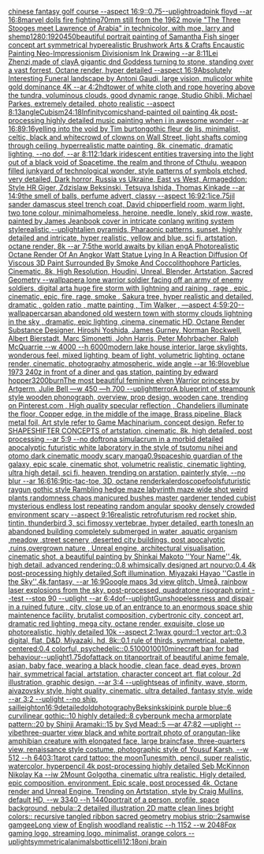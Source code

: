 [chinese fantasy golf course --aspect 16:9](https://www.ebank.nz/aiartgenerator?category=chinese%2520fantasy%2520golf%2520course%2520--aspect%252016%3A9)[::0.75](https://www.ebank.nz/aiartgenerator?category=%3A%3A0.75)[--uplight](https://www.ebank.nz/aiartgenerator?category=--uplight)[road](https://www.ebank.nz/aiartgenerator?category=road)[pink floyd --ar 16:8](https://www.ebank.nz/aiartgenerator?category=pink%2520floyd%2520--ar%252016%3A8)[marvel dolls fire fighting](https://www.ebank.nz/aiartgenerator?category=marvel%2520dolls%2520fire%2520fighting)[70mm still from the 1962 movie "The Three Stooges meet Lawrence of Arabia" in technicolor, with moe, larry and shemp](https://www.ebank.nz/aiartgenerator?category=70mm%2520still%2520from%2520the%25201962%2520movie%2520%22The%2520Three%2520Stooges%2520meet%2520Lawrence%2520of%2520Arabia%22%2520in%2520technicolor%2C%2520with%2520moe%2C%2520larry%2520and%2520shemp)[1280:1920](https://www.ebank.nz/aiartgenerator?category=1280%3A1920)[450](https://www.ebank.nz/aiartgenerator?category=450)[beautiful portrait painting of Samantha Fish singer concept art symmetrical hyperealistic Brushwork Arts & Crafts Encaustic Painting Neo-Impressionism Divisionism Ink Drawing --ar 8:11](https://www.ebank.nz/aiartgenerator?category=beautiful%2520portrait%2520painting%2520of%2520Samantha%2520Fish%2520singer%2520concept%2520art%2520symmetrical%2520hyperealistic%2520Brushwork%2520Arts%2520%26%2520Crafts%2520Encaustic%2520Painting%2520Neo-Impressionism%2520Divisionism%2520Ink%2520Drawing%2520--ar%25208%3A11)[Lei Zhenzi,made of clay](https://www.ebank.nz/aiartgenerator?category=Lei%2520Zhenzi%2Cmade%2520of%2520clay)[A gigantic dnd Goddess turning to stone, standing over a vast forrest, Octane render, hyper detailed --aspect 16:9](https://www.ebank.nz/aiartgenerator?category=A%2520gigantic%2520dnd%2520Goddess%2520turning%2520to%2520stone%2C%2520standing%2520over%2520a%2520vast%2520forrest%2C%2520Octane%2520render%2C%2520hyper%2520detailed%2520--aspect%252016%3A9)[Absolutely Interesting Funeral landscape by Antoni Gaudi, large vision, mulicolor white gold dominance 4K --ar 4:2](https://www.ebank.nz/aiartgenerator?category=Absolutely%2520Interesting%2520Funeral%2520landscape%2520by%2520Antoni%2520Gaudi%2C%2520large%2520vision%2C%2520mulicolor%2520white%2520gold%2520dominance%25204K%2520--ar%25204%3A2)[hd](https://www.ebank.nz/aiartgenerator?category=hd)[tower of white cloth and rope hovering above the tundra, voluminous clouds, good dynamic range, Studio Ghibli, Michael Parkes, extremely detailed, photo realistic --aspect 8:13](https://www.ebank.nz/aiartgenerator?category=tower%2520of%2520white%2520cloth%2520and%2520rope%2520hovering%2520above%2520the%2520tundra%2C%2520voluminous%2520clouds%2C%2520good%2520dynamic%2520range%2C%2520Studio%2520Ghibli%2C%2520Michael%2520Parkes%2C%2520extremely%2520detailed%2C%2520photo%2520realistic%2520--aspect%25208%3A13)[angle](https://www.ebank.nz/aiartgenerator?category=angle)[Cubism](https://www.ebank.nz/aiartgenerator?category=Cubism)[24:18](https://www.ebank.nz/aiartgenerator?category=24%3A18)[Infinity](https://www.ebank.nz/aiartgenerator?category=Infinity)[comics](https://www.ebank.nz/aiartgenerator?category=comics)[hand-painted oil painting 4k post-processing highly detailed music painting when i in awesome wonder --ar 16:8](https://www.ebank.nz/aiartgenerator?category=hand-painted%2520oil%2520painting%25204k%2520post-processing%2520highly%2520detailed%2520music%2520painting%2520when%2520i%2520in%2520awesome%2520wonder%2520--ar%252016%3A8)[9:16](https://www.ebank.nz/aiartgenerator?category=9%3A16)[yelling into the void by Tim burton](https://www.ebank.nz/aiartgenerator?category=yelling%2520into%2520the%2520void%2520by%2520Tim%2520burton)[gothic fleur de lis, minimalist, celtic, black and white](https://www.ebank.nz/aiartgenerator?category=gothic%2520fleur%2520de%2520lis%2C%2520minimalist%2C%2520celtic%2C%2520black%2520and%2520white)[crowd of clowns on Wall Street, light shafts coming through ceiling, hyperrealistic matte painting, 8k, cinematic, dramatic lighting, --no dof, --ar 8:11](https://www.ebank.nz/aiartgenerator?category=crowd%2520of%2520clowns%2520on%2520Wall%2520Street%2C%2520light%2520shafts%2520coming%2520through%2520ceiling%2C%2520hyperrealistic%2520matte%2520painting%2C%25208k%2C%2520cinematic%2C%2520dramatic%2520lighting%2C%2520--no%2520dof%2C%2520--ar%25208%3A11)[2:1](https://www.ebank.nz/aiartgenerator?category=2%3A1)[dark iridescent entities traversing into the light out of a black void of Spacetime, the realm and throne of Cthulu, weapon filled junkyard of technological wonder, style patterns of symbols etched, very detailed, Dark horror, Russia vs Ukraine, East vs West, Armageddon: Style HR Giger, Zdzislaw Beksinski, Tetsuya Ishida, Thomas Kinkade --ar 14:9](https://www.ebank.nz/aiartgenerator?category=dark%2520iridescent%2520entities%2520traversing%2520into%2520the%2520light%2520out%2520of%2520a%2520black%2520void%2520of%2520Spacetime%2C%2520the%2520realm%2520and%2520throne%2520of%2520Cthulu%2C%2520weapon%2520filled%2520junkyard%2520of%2520technological%2520wonder%2C%2520style%2520patterns%2520of%2520symbols%2520etched%2C%2520very%2520detailed%2C%2520Dark%2520horror%2C%2520Russia%2520vs%2520Ukraine%2C%2520East%2520vs%2520West%2C%2520Armageddon%3A%2520Style%2520HR%2520Giger%2C%2520Zdzislaw%2520Beksinski%2C%2520Tetsuya%2520Ishida%2C%2520Thomas%2520Kinkade%2520--ar%252014%3A9)[the smell of balls, perfume advert, classy --aspect 16:9](https://www.ebank.nz/aiartgenerator?category=the%2520smell%2520of%2520balls%2C%2520perfume%2520advert%2C%2520classy%2520--aspect%252016%3A9)[2:1](https://www.ebank.nz/aiartgenerator?category=2%3A1)[ice](https://www.ebank.nz/aiartgenerator?category=ice)[.75](https://www.ebank.nz/aiartgenerator?category=.75)[jil sander damascus steel trench coat, David chipperfield room, warm light, two tone colour, minimal](https://www.ebank.nz/aiartgenerator?category=jil%2520sander%2520damascus%2520steel%2520trench%2520coat%2C%2520David%2520chipperfield%2520room%2C%2520warm%2520light%2C%2520two%2520tone%2520colour%2C%2520minimal)[homeless, heroine, needle, lonely, skid row, waste, painted by James Jean](https://www.ebank.nz/aiartgenerator?category=homeless%2C%2520heroine%2C%2520needle%2C%2520lonely%2C%2520skid%2520row%2C%2520waste%2C%2520painted%2520by%2520James%2520Jean)[book cover in intricate conlang writing system style](https://www.ebank.nz/aiartgenerator?category=book%2520cover%2520in%2520intricate%2520conlang%2520writing%2520system%2520style)[realistic,](https://www.ebank.nz/aiartgenerator?category=realistic%2C)[--uplight](https://www.ebank.nz/aiartgenerator?category=--uplight)[alien pyramids, Pharaonic patterns, sunset, highly detailed and intricate, hyper realistic, yellow and blue, sci fi, artstation, octane render, 8k --ar 7:5](https://www.ebank.nz/aiartgenerator?category=alien%2520pyramids%2C%2520Pharaonic%2520patterns%2C%2520sunset%2C%2520highly%2520detailed%2520and%2520intricate%2C%2520hyper%2520realistic%2C%2520yellow%2520and%2520blue%2C%2520sci%2520fi%2C%2520artstation%2C%2520octane%2520render%2C%25208k%2520--ar%25207%3A5)[the world awaits by kilian eng](https://www.ebank.nz/aiartgenerator?category=the%2520world%2520awaits%2520by%2520kilian%2520eng)[A Photorealistic Octane Render Of An Angkor Watt Statue Lying In A Reaction Diffusion Of Viscous 3D Paint Surrounded By Smoke And Coccolithophore Particles, Cinematic, 8k, High Resolution, Houdini, Unreal, Blender, Artstation, Sacred Geometry --wallpaper](https://www.ebank.nz/aiartgenerator?category=A%2520Photorealistic%2520Octane%2520Render%2520Of%2520An%2520Angkor%2520Watt%2520Statue%2520Lying%2520In%2520A%2520Reaction%2520Diffusion%2520Of%2520Viscous%25203D%2520Paint%2520Surrounded%2520By%2520Smoke%2520And%2520Coccolithophore%2520Particles%2C%2520Cinematic%2C%25208k%2C%2520High%2520Resolution%2C%2520Houdini%2C%2520Unreal%2C%2520Blender%2C%2520Artstation%2C%2520Sacred%2520Geometry%2520--wallpaper)[a lone warrior soldier facing off an army of enemy soldiers, digital art](https://www.ebank.nz/aiartgenerator?category=a%2520lone%2520warrior%2520soldier%2520facing%2520off%2520an%2520army%2520of%2520enemy%2520soldiers%2C%2520digital%2520art)[a huge fire storm with lightning and raining , rage , epic , cinematic, epic, fire, rage, smoke , Sakura tree, hyper realistic and detailed, dramatic , golden ratio , matte painting , Tim Walker , —aspect 4:5](https://www.ebank.nz/aiartgenerator?category=a%2520huge%2520fire%2520storm%2520with%2520lightning%2520and%2520raining%2520%2C%2520rage%2520%2C%2520epic%2520%2C%2520cinematic%2C%2520epic%2C%2520fire%2C%2520rage%2C%2520smoke%2520%2C%2520Sakura%2520tree%2C%2520hyper%2520realistic%2520and%2520detailed%2C%2520dramatic%2520%2C%2520golden%2520ratio%2520%2C%2520matte%2520painting%2520%2C%2520Tim%2520Walker%2520%2C%2520%E2%80%94aspect%25204%3A5)[9:20](https://www.ebank.nz/aiartgenerator?category=9%3A20)[--wallpaper](https://www.ebank.nz/aiartgenerator?category=--wallpaper)[cars](https://www.ebank.nz/aiartgenerator?category=cars)[an abandoned old western town with stormy clouds lightning in the sky , dramatic, epic lighting ,cinema, cinematic HD, Octane Render Substance Designer. Hiroshi Yoshida, James Gurney, Norman Rockwell, Albert Bierstadt, Marc Simonetti, John Harris, Peter Mohrbacher, Ralph McQuarrie --w 4000 --h 6000](https://www.ebank.nz/aiartgenerator?category=an%2520abandoned%2520old%2520western%2520town%2520with%2520stormy%2520clouds%2520lightning%2520in%2520the%2520sky%2520%2C%2520dramatic%2C%2520epic%2520lighting%2520%2Ccinema%2C%2520cinematic%2520HD%2C%2520Octane%2520Render%2520Substance%2520Designer.%2520Hiroshi%2520Yoshida%2C%2520James%2520Gurney%2C%2520Norman%2520Rockwell%2C%2520Albert%2520Bierstadt%2C%2520Marc%2520Simonetti%2C%2520John%2520Harris%2C%2520Peter%2520Mohrbacher%2C%2520Ralph%2520McQuarrie%2520--w%25204000%2520--h%25206000)[modern lake house interior, large skylights, wonderous feel, mixed lighting, beam of light, volumetric lighting, octane render, cinematic, photography atmospheric, wide angle --ar 16:9](https://www.ebank.nz/aiartgenerator?category=modern%2520lake%2520house%2520interior%2C%2520large%2520skylights%2C%2520wonderous%2520feel%2C%2520mixed%2520lighting%2C%2520beam%2520of%2520light%2C%2520volumetric%2520lighting%2C%2520octane%2520render%2C%2520cinematic%2C%2520photography%2520atmospheric%2C%2520wide%2520angle%2520--ar%252016%3A9)[love](https://www.ebank.nz/aiartgenerator?category=love)[blue 1973 240z in front of a diner and gas station, painting by edward hopper](https://www.ebank.nz/aiartgenerator?category=blue%25201973%2520240z%2520in%2520front%2520of%2520a%2520diner%2520and%2520gas%2520station%2C%2520painting%2520by%2520edward%2520hopper)[3200](https://www.ebank.nz/aiartgenerator?category=3200)[burn](https://www.ebank.nz/aiartgenerator?category=burn)[The most beautiful feminine elven Warrior princess by Artgerm, Julie Bell —w 450 —h 700 --uplight](https://www.ebank.nz/aiartgenerator?category=The%2520most%2520beautiful%2520feminine%2520elven%2520Warrior%2520princess%2520by%2520Artgerm%2C%2520Julie%2520Bell%2520%E2%80%94w%2520450%2520%E2%80%94h%2520700%2520--uplight)[terror](https://www.ebank.nz/aiartgenerator?category=terror)[A blueprint of steampunk style wooden phonograph,  overview, prop design, wooden cane,  trending on Pinterest.com  , High quality specular reflection ,  Chandeliers illuminate the floor, Copper  edge, in the middle of the image, Brass pipeline,  Black metal foil,  Art style refer to Game Machinarium.  concept design, Refer to SHAPESHIFTER CONCEPTS  of artstation, cinematic,  8k, high detailed,  post processing    --ar 5:9   --no dof](https://www.ebank.nz/aiartgenerator?category=A%2520blueprint%2520of%2520steampunk%2520style%2520wooden%2520phonograph%2C%2520%2520overview%2C%2520prop%2520design%2C%2520wooden%2520cane%2C%2520%2520trending%2520on%2520Pinterest.com%2520%2520%2C%2520High%2520quality%2520specular%2520reflection%2520%2C%2520%2520Chandeliers%2520illuminate%2520the%2520floor%2C%2520Copper%2520%2520edge%2C%2520in%2520the%2520middle%2520of%2520the%2520image%2C%2520Brass%2520pipeline%2C%2520%2520Black%2520metal%2520foil%2C%2520%2520Art%2520style%2520refer%2520to%2520Game%2520Machinarium.%2520%2520concept%2520design%2C%2520Refer%2520to%2520SHAPESHIFTER%2520CONCEPTS%2520%2520of%2520artstation%2C%2520cinematic%2C%2520%25208k%2C%2520high%2520detailed%2C%2520%2520post%2520processing%2520%2520%2520%2520--ar%25205%3A9%2520%2520%2520--no%2520dof)[tron](https://www.ebank.nz/aiartgenerator?category=tron)[a simulacrum in a morbid detailed apocalyptic futuristic white laboratory in the style of tsutomu nihei and otomo dark cinematic moody scary manga](https://www.ebank.nz/aiartgenerator?category=a%2520simulacrum%2520in%2520a%2520morbid%2520detailed%2520apocalyptic%2520futuristic%2520white%2520laboratory%2520in%2520the%2520style%2520of%2520tsutomu%2520nihei%2520and%2520otomo%2520dark%2520cinematic%2520moody%2520scary%2520manga)[0.9](https://www.ebank.nz/aiartgenerator?category=0.9)[spaceship guardian of the galaxy, epic scale, cinematic shot, volumetric realistic, cinematic lighting, ultra high detail, sci fi, heaven, trending on arstation, painterly style, --no blur --ar 16:6](https://www.ebank.nz/aiartgenerator?category=spaceship%2520guardian%2520of%2520the%2520galaxy%2C%2520epic%2520scale%2C%2520cinematic%2520shot%2C%2520volumetric%2520realistic%2C%2520cinematic%2520lighting%2C%2520ultra%2520high%2520detail%2C%2520sci%2520fi%2C%2520heaven%2C%2520trending%2520on%2520arstation%2C%2520painterly%2520style%2C%2520--no%2520blur%2520--ar%252016%3A6)[16:9](https://www.ebank.nz/aiartgenerator?category=16%3A9)[tic-tac-toe, 3D, octane render](https://www.ebank.nz/aiartgenerator?category=tic-tac-toe%2C%25203D%2C%2520octane%2520render)[kalerdoscope](https://www.ebank.nz/aiartgenerator?category=kalerdoscope)[fools](https://www.ebank.nz/aiartgenerator?category=fools)[futuristic raygun gothic style Rambling hedge maze labyrinth maze wide shot weird plants randomness chaos manicured bushes master gardener tended cubist mysterious endless lost repeating random angular spooky densely crowded environment scary --aspect 9:16](https://www.ebank.nz/aiartgenerator?category=futuristic%2520raygun%2520gothic%2520style%2520Rambling%2520hedge%2520maze%2520labyrinth%2520maze%2520wide%2520shot%2520weird%2520plants%2520randomness%2520chaos%2520manicured%2520bushes%2520master%2520gardener%2520tended%2520cubist%2520mysterious%2520endless%2520lost%2520repeating%2520random%2520angular%2520spooky%2520densely%2520crowded%2520environment%2520scary%2520--aspect%25209%3A16)[realistic retrofuturism red rocket ship, tintin, thunderbird 3, sci fi](https://www.ebank.nz/aiartgenerator?category=realistic%2520retrofuturism%2520red%2520rocket%2520ship%2C%2520tintin%2C%2520thunderbird%25203%2C%2520sci%2520fi)[mossy vertebrae, hyper detailed, earth tones](https://www.ebank.nz/aiartgenerator?category=mossy%2520vertebrae%2C%2520hyper%2520detailed%2C%2520earth%2520tones)[In an abandoned building completely submerged in water ,aquatic organism ,meadow ,street scenery ,deserted city buildings, post apocalyptic ,ruins,overgrown nature , Unreal engine, architectural visualisation, cinematic shot, a beautiful painting by Shinkai Makoto ''Your Name'',4k, high detail, advanced rendering::0.8 whimsically designed art nourvo:0.4 4k post-processing highly detailed,Soft illumination, Miyazaki Hayao ''Castle in the Sky'',4k,fantasy, --ar 16:9](https://www.ebank.nz/aiartgenerator?category=In%2520an%2520abandoned%2520building%2520completely%2520submerged%2520in%2520water%2520%2Caquatic%2520organism%2520%2Cmeadow%2520%2Cstreet%2520scenery%2520%2Cdeserted%2520city%2520buildings%2C%2520post%2520apocalyptic%2520%2Cruins%2Covergrown%2520nature%2520%2C%2520Unreal%2520engine%2C%2520architectural%2520visualisation%2C%2520cinematic%2520shot%2C%2520a%2520beautiful%2520painting%2520by%2520Shinkai%2520Makoto%2520%27%27Your%2520Name%27%27%2C4k%2C%2520high%2520detail%2C%2520advanced%2520rendering%3A%3A0.8%2520whimsically%2520designed%2520art%2520nourvo%3A0.4%25204k%2520post-processing%2520highly%2520detailed%2CSoft%2520illumination%2C%2520Miyazaki%2520Hayao%2520%27%27Castle%2520in%2520the%2520Sky%27%27%2C4k%2Cfantasy%2C%2520--ar%252016%3A9)[Google maps 3d view glitch, Umeå, rainbow laser explosions from the sky, post-processed, quadratone risograph print --test --stop 90 --uplight --ar 6:4](https://www.ebank.nz/aiartgenerator?category=Google%2520maps%25203d%2520view%2520glitch%2C%2520Ume%C3%A5%2C%2520rainbow%2520laser%2520explosions%2520from%2520the%2520sky%2C%2520post-processed%2C%2520quadratone%2520risograph%2520print%2520--test%2520--stop%252090%2520--uplight%2520--ar%25206%3A4)[dof](https://www.ebank.nz/aiartgenerator?category=dof)[--uplight](https://www.ebank.nz/aiartgenerator?category=--uplight)[Guns](https://www.ebank.nz/aiartgenerator?category=Guns)[hopelessness and dispair in a ruined future , city, close up of an entrance to an enormous space ship maintenence facility, brutalist composition, cybertronic city, concept art, dramatic red lighting, mega city, octane render, exquisite, close up photorealistic, highly detailed 10k --aspect 2:1](https://www.ebank.nz/aiartgenerator?category=hopelessness%2520and%2520dispair%2520in%2520a%2520ruined%2520future%2520%2C%2520city%2C%2520close%2520up%2520of%2520an%2520entrance%2520to%2520an%2520enormous%2520space%2520ship%2520maintenence%2520facility%2C%2520brutalist%2520composition%2C%2520cybertronic%2520city%2C%2520concept%2520art%2C%2520dramatic%2520red%2520lighting%2C%2520mega%2520city%2C%2520octane%2520render%2C%2520exquisite%2C%2520close%2520up%2520photorealistic%2C%2520highly%2520detailed%252010k%2520--aspect%25202%3A1)[wax gourd::1 vector art::0.3 digital, flat, D&D, Miyazaki, hd, 8k::0.1 rule of thirds, symmetrical, palette, centered:0.4 colorful, psychedelic::0.5](https://www.ebank.nz/aiartgenerator?category=wax%2520gourd%3A%3A1%2520vector%2520art%3A%3A0.3%2520digital%2C%2520flat%2C%2520D%26D%2C%2520Miyazaki%2C%2520hd%2C%25208k%3A%3A0.1%2520rule%2520of%2520thirds%2C%2520symmetrical%2C%2520palette%2C%2520centered%3A0.4%2520colorful%2C%2520psychedelic%3A%3A0.5)[100010010](https://www.ebank.nz/aiartgenerator?category=100010010)[minecraft ban for bad behaviour](https://www.ebank.nz/aiartgenerator?category=minecraft%2520ban%2520for%2520bad%2520behaviour)[--uplight](https://www.ebank.nz/aiartgenerator?category=--uplight)[1.75](https://www.ebank.nz/aiartgenerator?category=1.75)[dof](https://www.ebank.nz/aiartgenerator?category=dof)[attack on titan](https://www.ebank.nz/aiartgenerator?category=attack%2520on%2520titan)[portrait of beautiful anime female, asian, baby face, wearing a black hoodie, clean face, dead eyes, brown hair, symmetrical facial, artstation, character concept art, flat colour, 2d illustration, graphic design, --ar 3:4 --uplight](https://www.ebank.nz/aiartgenerator?category=portrait%2520of%2520beautiful%2520anime%2520female%2C%2520asian%2C%2520baby%2520face%2C%2520wearing%2520a%2520black%2520hoodie%2C%2520clean%2520face%2C%2520dead%2520eyes%2C%2520brown%2520hair%2C%2520symmetrical%2520facial%2C%2520artstation%2C%2520character%2520concept%2520art%2C%2520flat%2520colour%2C%25202d%2520illustration%2C%2520graphic%2520design%2C%2520--ar%25203%3A4%2520--uplight)[seas of infinity, wave, storm, aivazovsky style, hight quality, cinematic, ultra detailed, fantasy style, wide --ar 3:2 --uplight --no ship, sail](https://www.ebank.nz/aiartgenerator?category=seas%2520of%2520infinity%2C%2520wave%2C%2520storm%2C%2520aivazovsky%2520style%2C%2520hight%2520quality%2C%2520cinematic%2C%2520ultra%2520detailed%2C%2520fantasy%2520style%2C%2520wide%2520--ar%25203%3A2%2520--uplight%2520--no%2520ship%2C%2520sail)[leighton](https://www.ebank.nz/aiartgenerator?category=leighton)[16:9](https://www.ebank.nz/aiartgenerator?category=16%3A9)[detailed](https://www.ebank.nz/aiartgenerator?category=detailed)[old](https://www.ebank.nz/aiartgenerator?category=old)[photography](https://www.ebank.nz/aiartgenerator?category=photography)[Beksinkski](https://www.ebank.nz/aiartgenerator?category=Beksinkski)[pink purple blue::6 curvilinear gothic::10 highly detailed::8 cyberpunk mecha armorplate pattern::20 by Shinji Aramaki::15 by Syd Mead::5 —ar 47:82 —uplight --vibe](https://www.ebank.nz/aiartgenerator?category=pink%2520purple%2520blue%3A%3A6%2520curvilinear%2520gothic%3A%3A10%2520highly%2520detailed%3A%3A8%2520cyberpunk%2520mecha%2520armorplate%2520pattern%3A%3A20%2520by%2520Shinji%2520Aramaki%3A%3A15%2520by%2520Syd%2520Mead%3A%3A5%2520%E2%80%94ar%252047%3A82%2520%E2%80%94uplight%2520--vibe)[three-quarter view black and white portrait photo of orangutan-like amphibian creature with elongated face, large braincfase, three-quarters view, renaissance style costume, photographic style of Yousuf Karsh, --w 512 --h 640](https://www.ebank.nz/aiartgenerator?category=three-quarter%2520view%2520black%2520and%2520white%2520portrait%2520photo%2520of%2520orangutan-like%2520amphibian%2520creature%2520with%2520elongated%2520face%2C%2520large%2520braincfase%2C%2520three-quarters%2520view%2C%2520renaissance%2520style%2520costume%2C%2520photographic%2520style%2520of%2520Yousuf%2520Karsh%2C%2520--w%2520512%2520--h%2520640)[3:1](https://www.ebank.nz/aiartgenerator?category=3%3A1)[tarot card tattoo: the moon](https://www.ebank.nz/aiartgenerator?category=tarot%2520card%2520tattoo%3A%2520the%2520moon)[Tunesmith, pencil, super realistic, watercolor, hyperpencil 4k post-processing highly detailed Seb McKinnon Nikolay Ka --iw 2](https://www.ebank.nz/aiartgenerator?category=Tunesmith%2C%2520pencil%2C%2520super%2520realistic%2C%2520watercolor%2C%2520hyperpencil%25204k%2520post-processing%2520highly%2520detailed%2520Seb%2520McKinnon%2520Nikolay%2520Ka%2520--iw%25202)[Mount Golgotha, cinematic ultra realistic. Higly detailed, epic composition. environment. Epic scale, post processed 4k, Octane render and Unreal Engine. Trending on Artstation, style by Craig Mullins, default HD, --w 3340 --h 1440](https://www.ebank.nz/aiartgenerator?category=Mount%2520Golgotha%2C%2520cinematic%2520ultra%2520realistic.%2520Higly%2520detailed%2C%2520epic%2520composition.%2520environment.%2520Epic%2520scale%2C%2520post%2520processed%25204k%2C%2520Octane%2520render%2520and%2520Unreal%2520Engine.%2520Trending%2520on%2520Artstation%2C%2520style%2520by%2520Craig%2520Mullins%2C%2520default%2520HD%2C%2520--w%25203340%2520--h%25201440)[portrait of a person, profile, space background, nebula::2 detailed illustration 2D matte clean lines bright colors:: recursive tangled ribbon sacred geometry mobius strip::2](https://www.ebank.nz/aiartgenerator?category=portrait%2520of%2520a%2520person%2C%2520profile%2C%2520space%2520background%2C%2520nebula%3A%3A2%2520detailed%2520illustration%25202D%2520matte%2520clean%2520lines%2520bright%2520colors%3A%3A%2520recursive%2520tangled%2520ribbon%2520sacred%2520geometry%2520mobius%2520strip%3A%3A2)[samwise gamgee](https://www.ebank.nz/aiartgenerator?category=samwise%2520gamgee)[Long view of English woodland realistic    --h 1152 --w 2048](https://www.ebank.nz/aiartgenerator?category=Long%2520view%2520of%2520English%2520woodland%2520realistic%2520%2520%2520%2520--h%25201152%2520--w%25202048)[Fox gaming logo, streaming logo, minimalist, orange colors --uplight](https://www.ebank.nz/aiartgenerator?category=Fox%2520gaming%2520logo%2C%2520streaming%2520logo%2C%2520minimalist%2C%2520orange%2520colors%2520--uplight)[symmetrical](https://www.ebank.nz/aiartgenerator?category=symmetrical)[animals](https://www.ebank.nz/aiartgenerator?category=animals)[botticelli](https://www.ebank.nz/aiartgenerator?category=botticelli)[12:18](https://www.ebank.nz/aiartgenerator?category=12%3A18)[oni,brain](https://www.ebank.nz/aiartgenerator?category=oni%2Cbrain)